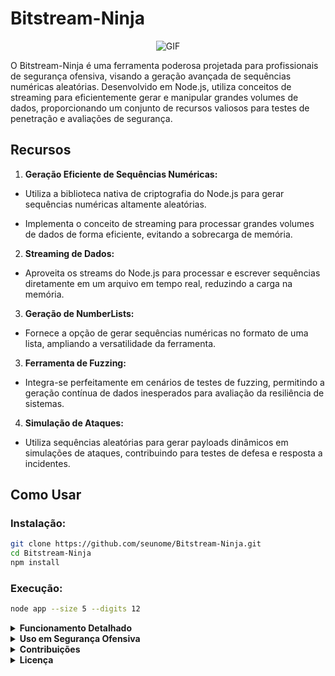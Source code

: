
# Bitstream-Ninja

<p align="center">
  <img src="https://i.pinimg.com/originals/ce/5a/e6/ce5ae6bfc97f84e613187cc40f287c65.gif" alt="GIF">
</p>


O Bitstream-Ninja é uma ferramenta poderosa projetada para profissionais de segurança ofensiva, visando a geração avançada de sequências numéricas aleatórias. Desenvolvido em Node.js, utiliza conceitos de streaming para eficientemente gerar e manipular grandes volumes de dados, proporcionando um conjunto de recursos valiosos para testes de penetração e avaliações de segurança.
## Recursos

1. **Geração Eficiente de Sequências Numéricas:**

- Utiliza a biblioteca nativa de criptografia do Node.js para gerar sequências numéricas altamente aleatórias.
   
- Implementa o conceito de streaming para processar grandes volumes de dados de forma eficiente, evitando a sobrecarga de memória.


2. **Streaming de Dados:**

- Aproveita os streams do Node.js para processar e escrever sequências diretamente em um arquivo em tempo real, reduzindo a carga na memória.

 3. **Geração de NumberLists:**

- Fornece a opção de gerar sequências numéricas no formato de uma lista, ampliando a versatilidade da ferramenta.

3. **Ferramenta de Fuzzing:**

- Integra-se perfeitamente em cenários de testes de fuzzing, permitindo a geração contínua de dados inesperados para avaliação da resiliência de sistemas.

4. **Simulação de Ataques:**
- Utiliza sequências aleatórias para gerar payloads dinâmicos em simulações de ataques, contribuindo para testes de defesa e resposta a incidentes.

## Como Usar

### Instalação:

```bash
git clone https://github.com/seunome/Bitstream-Ninja.git
cd Bitstream-Ninja
npm install
```

### Execução:

```bash
node app --size 5 --digits 12
``` 

<details>
<summary><strong>Funcionamento Detalhado</strong></summary>

### Geração de Sequências Numéricas:

- Utiliza a biblioteca `crypto` do Node.js para gerar números aleatórios criptograficamente seguros.
- Gera sequências numéricas de acordo com os parâmetros fornecidos, garantindo a aleatoriedade necessária para testes robustos.

### Streaming de Dados com Node.js:

- Implementa o módulo `fs` para criar um stream de escrita no arquivo "random_sequences.txt".
- Adota o conceito de streaming para escrever sequencialmente as sequências numéricas no arquivo, otimizando o uso de memória.

### Barra de Progresso Animada:

- Utiliza a biblioteca `ProgressBar` para criar uma barra de progresso visualmente atraente durante a geração, proporcionando feedback em tempo real sobre o andamento do processo.

</details>

<details>
<summary><strong>Uso em Segurança Ofensiva</strong></summary>

### Geração Eficiente para Testes de Penetração:

- Gera dados significativos para testes de penetração, evitando sobrecarga de memória ao processar grandes volumes de informações.

### Simulações de Ataques com Dados Dinâmicos:

- Contribui para simulações realistas de ataques ao gerar dados dinâmicos, desafiando a resiliência de sistemas contra entradas inesperadas.

### Integração em Testes de Fuzzing:

- Facilita a integração em testes de fuzzing, ajudando a identificar possíveis vulnerabilidades decorrentes de dados inesperados.

</details>

<details>
<summary><strong>Contribuições</strong></summary>

Contribuições são bem-vindas! Sinta-se à vontade para abrir issues, propor melhorias ou criar pull requests.

</details>

<details>
<summary><strong>Licença</strong></summary>

Este projeto está licenciado sob a [MIT License](LICENSE).

</details>
